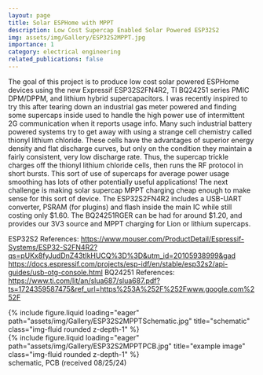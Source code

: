 ```yaml
---
layout: page
title: Solar ESPHome with MPPT
description: Low Cost Supercap Enabled Solar Powered ESP32S2
img: assets/img/Gallery/ESP32S2MPPT.jpg
importance: 1
category: electrical engineering
related_publications: false
---
```

The goal of this project is to produce low cost solar powered ESPHome devices using the new Expressif ESP32S2FN4R2, TI BQ24251 series PMIC DPM/DPPM, and lithium hybrid supercapacitors. I was recently inspired to try this after tearing down an industrial gas meter powered and finding some supercaps inside used to handle the high power use of intermittent 2G communication when it reports usage info. Many such industrial battery powered systems try to get away with using a strange cell chemistry called thionyl lithium chloride. These cells have the advantages of superior energy density and flat discharge curves, but only on the condition they maintain a fairly consistent, very low discharge rate. Thus, the supercap trickle charges off the thionyl lithium chloride cells, then runs the RF protocol in short bursts. This sort of use of supercaps for average power usage smoothing has lots of other potentially useful applications! The next challenge is making solar supercap MPPT charging cheap enough to make sense for this sort of device. The ESP32S2FN4R2 includes a USB-UART converter, PSRAM (for plugins) and flash inside the main IC while still costing only $1.60. The BQ24251RGER can be had for around $1.20, and provides our 3V3 source and MPPT charging for Lion or lithium supercaps.

ESP32S2 References:
https://www.mouser.com/ProductDetail/Espressif-Systems/ESP32-S2FN4R2?qs=pUKx8fyJudDnZ43tIkHUCQ%3D%3D&utm_id=20105938999&gad
https://docs.espressif.com/projects/esp-idf/en/stable/esp32s2/api-guides/usb-otg-console.html
BQ24251 References:
https://www.ti.com/lit/an/slua687/slua687.pdf?ts=1724359587475&ref_url=https%253A%252F%252Fwww.google.com%252F
<div class="row">
    <div class="col-sm mt-2 mt-md-0">
        {% include figure.liquid loading="eager" path="assets/img/Gallery/ESP32S2MPPTSchematic.jpg" title="schematic" class="img-fluid rounded z-depth-1" %}
    </div>
    <div class="col-sm mt-2 mt-md-0">
        {% include figure.liquid loading="eager" path="assets/img/Gallery/ESP32S2MPPTPCB.jpg" title="example image" class="img-fluid rounded z-depth-1" %}
    </div>
</div>
<div class="caption">
    schematic, PCB (received 08/25/24)
</div>
